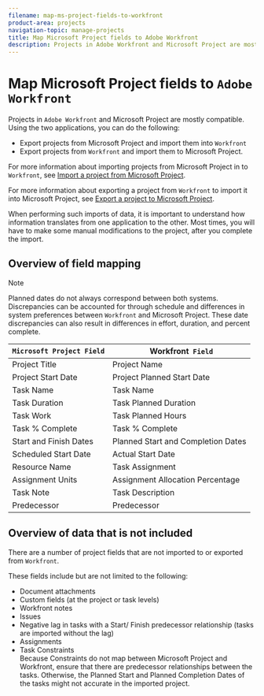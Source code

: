 ```yaml
---
filename: map-ms-project-fields-to-workfront
product-area: projects
navigation-topic: manage-projects
title: Map Microsoft Project fields to Adobe Workfront
description: Projects in Adobe Workfront and Microsoft Project are mostly compatible. Using the two applications, you can do the following:
---
```


# Map Microsoft Project fields to  `Adobe Workfront`

Projects in `Adobe Workfront` and Microsoft Project are mostly compatible. Using the two applications, you can do the following:

* Export projects from Microsoft Project and import them into `Workfront`
* Export projects from `Workfront` and import them to Microsoft Project.&nbsp;

For more information about importing projects from Microsoft Project in to `Workfront`, see [Import a project from Microsoft Project](../../../manage-work/projects/create-projects/import-project-from-ms-project.md).

For more information about exporting a project from `Workfront` to import it into Microsoft Project, see [Export a project to Microsoft Project](../../../manage-work/projects/manage-projects/export-project-to-ms-project.md).

When performing such imports of data, it is important to understand how information translates from one application to the other. Most times, you will have to make some manual modifications to the project, after you complete the import.&nbsp;

## Overview of field&nbsp;mapping

>[!NOTE]
>
>Planned dates do not always correspond between both systems. Discrepancies can be accounted for through schedule and differences in system preferences between `Workfront` and Microsoft Project. These date discrepancies can&nbsp;also result in differences in effort, duration, and percent complete.

| `Microsoft Project Field`  | ` `Workfront` Field`  |
|---|---|
| Project Title |Project Name |
| Project Start Date |Project Planned Start Date |
| Task Name |Task Name |
| Task Duration |Task Planned Duration |
| Task Work | Task Planned Hours  |
| Task %&nbsp;Complete |Task % Complete |
| Start and Finish Dates |Planned Start and Completion Dates |
| Scheduled Start Date |Actual Start Date |
| Resource Name |Task Assignment |
| Assignment Units |Assignment Allocation Percentage |
| Task Note |Task Description |
| Predecessor |Predecessor |

## Overview of data that is not included

There are a number of project fields that are not imported to or exported from `Workfront`.

These fields include but are not limited to the following:

<ul> 
 <li>Document attachments</li> 
 <li>Custom fields (at the project or task levels)</li> 
 <li><span>Workfront</span> notes</li> 
 <li>Issues</li> 
 <li>Negative lag in tasks with a Start/ Finish predecessor relationship (tasks are imported without the lag)</li> 
 <li>Assignments</li> 
 <li>Task Constraints<br><note type="note">
    Because Constraints do not map between Microsoft Project and 
   <span>Workfront</span>, ensure that there are predecessor relationships between the tasks. Otherwise, the Planned Start and Planned Completion Dates of the tasks might not accurate in the imported project.&nbsp;
  </note></li> 
</ul>

